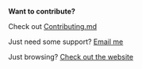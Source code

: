 **Want to contribute?**

Check out [Contributing.md](CONTRIBUTING.md)

Just need some support? [Email me](terminaltools@aviv.sh)

Just browsing? [Check out the website](https://tt.js.org)
